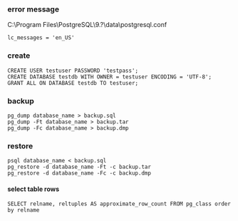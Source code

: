 ### error message
C:\Program Files\PostgreSQL\9.?\data\postgresql.conf

	lc_messages = 'en_US'

### create
	CREATE USER testuser PASSWORD 'testpass';
	CREATE DATABASE testdb WITH OWNER = testuser ENCODING = 'UTF-8';
	GRANT ALL ON DATABASE testdb TO testuser;

### backup
	pg_dump database_name > backup.sql
	pg_dump -Ft database_name > backup.tar
	pg_dump -Fc database_name > backup.dmp


### restore
	psql database_name < backup.sql
	pg_restore -d database_name -Ft -c backup.tar
	pg_restore -d database_name -Fc -c backup.dmp


#### select table rows
	SELECT relname, reltuples AS approximate_row_count FROM pg_class order by relname

